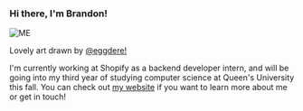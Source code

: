 ### Hi there, I'm Brandon! 

<img src = "https://i.imgur.com/yd5cuAZ.png" alt = "ME">

Lovely art drawn by [@eggdere!](https://eggdere.carrd.co/)

I'm currently working at Shopify as a backend developer intern, and will be going into my third year of studying computer science at Queen's University this fall. You can check out [my website](http://yebrandon.com) if you want to learn more about me or get in touch!
